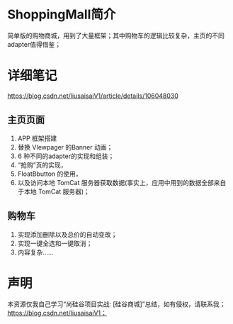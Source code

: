 # ShoppingMall简介
简单版的购物商城，用到了大量框架；其中购物车的逻辑比较复杂，主页的不同adapter值得借鉴；
# 详细笔记
https://blog.csdn.net/liusaisaiV1/article/details/106048030
## 主页页面
1. APP 框架搭建
2. 替换 VIewpager 的Banner 动画；
3. 6 种不同的adapter的实现和组装；
4. “抢购”页的实现，
5. FloatBbutton 的使用，
6. 以及访问本地 TomCat 服务器获取数据(事实上，应用中用到的数据全部来自于本地 TomCat 服务器)；
## 购物车
1. 实现添加删除以及总价的自动变改；
2. 实现一键全选和一键取消；
3. 内容复杂……
# 声明
本资源仅我自己学习“尚硅谷项目实战: [硅谷商城]”总结，如有侵权，请联系我；https://blog.csdn.net/liusaisaiV1；
